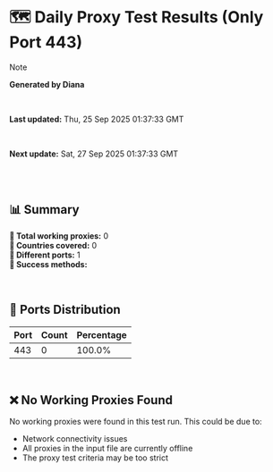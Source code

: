 # 🗺️ Daily Proxy Test Results (Only Port 443)

> [!NOTE]
>
> **Generated by Diana**
>
> <br/>
>
> **Last updated:** Thu, 25 Sep 2025 01:37:33 GMT
>
> <br/>
>
> **Next update:** Sat, 27 Sep 2025 01:37:33 GMT
>
> <br/>
>

</br>

## 📊 Summary

**🔹 Total working proxies:** 0  
**🔹 Countries covered:** 0  
**🔹 Different ports:** 1  
**🔹 Success methods:** 

<br/>

## 🔌 Ports Distribution

| Port | Count | Percentage |
|------|-------|------------|
| 443  | 0     | 100.0%     |

<br/>

## ❌ No Working Proxies Found

No working proxies were found in this test run. This could be due to:

- Network connectivity issues
- All proxies in the input file are currently offline
- The proxy test criteria may be too strict

